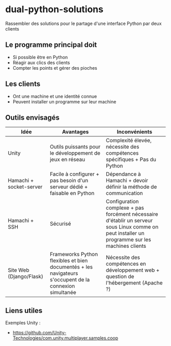# dual-python-solutions
Rassembler des solutions pour le partage d'une interface Python par deux clients

## Le programme principal doit 

* Si possible être en Python
* Réagir aux clics des clients
* Compter les points et gérer des pioches

## Les clients

* Ont une machine et une identité connue
* Peuvent installer un programme sur leur machine

## Outils envisagés

| Idée | Avantages | Inconvénients |
|------|-----------|---------------|
| Unity | Outils puissants pour le développement de jeux en réseau | Complexité élevée, nécessite des compétences spécifiques + Pas du Python |
| Hamachi + socket-server | Facile à configurer + pas besoin d'un serveur dédié + faisable en Python | Dépendance à Hamachi + devoir définir la méthode de communication |
| Hamachi + SSH | Sécurisé | Configuration complexe + pas forcément nécessaire d'établir un serveur sous Linux comme on peut installer un programme sur les machines clients |
| Site Web (Django/Flask)| Frameworks Python flexibles et bien documentés + les navigateurs s'occupent de la connexion simultanée | Nécessite des compétences en développement web + question de l'hébergement (Apache ?) |

## Liens utiles

Exemples Unity :
- https://github.com/Unity-Technologies/com.unity.multiplayer.samples.coop